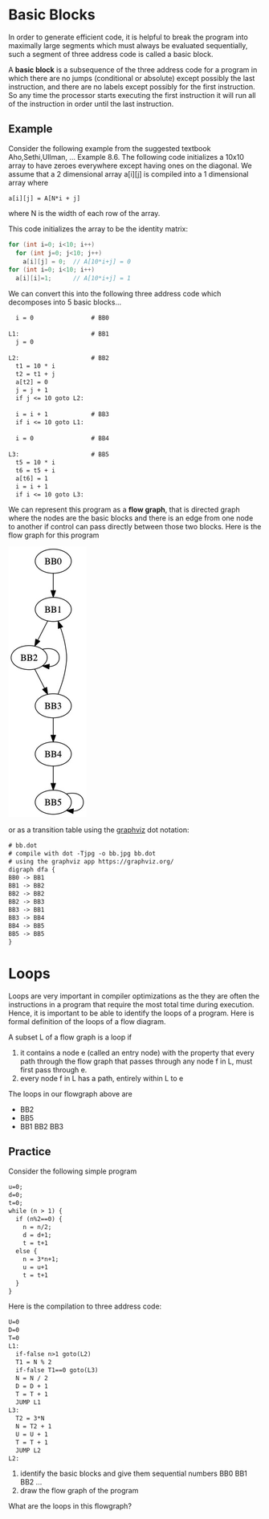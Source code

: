 # Basic Blocks
In order to generate efficient code, it is helpful to break the program into maximally large segments which must always be 
evaluated sequentially, such a segment of three address code is called a basic block. 

A **basic block** is a subsequence of the three address code for a program in which there are no jumps (conditional or absolute) except possibly
the last instruction, and there are no labels except possibly for the first instruction. So any time the processor starts executing
the first instruction it will run all of the instruction in order until the last instruction.

## Example 
Consider the following example from the suggested textbook Aho,Sethi,Ullman, ... Example 8.6.
The following code initializes a 10x10 array to have zeroes everywhere except having ones on the diagonal. We assume that a 2 dimensional array a[i][j] is compiled into a 1 dimensional array where
```
a[i][j] = A[N*i + j]
```
where N is the width of each row of the array.

This code initializes the array to be the identity matrix:
``` java
for (int i=0; i<10; i++)
  for (int j=0; j<10; j++)
    a[i][j] = 0;  // A[10*i+j] = 0
for (int i=0; i<10; i++)
  a[i][i]=1;      // A[10*i+j] = 1
```
We can convert this into the following three address code
which decomposes into 5 basic blocks...

```
  i = 0                # BB0

L1:                    # BB1
  j = 0

L2:                    # BB2
  t1 = 10 * i
  t2 = t1 + j
  a[t2] = 0
  j = j + 1
  if j <= 10 goto L2:

  i = i + 1            # BB3
  if i <= 10 goto L1:

  i = 0                # BB4

L3:                    # BB5
  t5 = 10 * i
  t6 = t5 + i
  a[t6] = 1
  i = i + 1
  if i <= 10 goto L3:  
```
We can represent this program as a **flow graph**, that is directed graph where the nodes are the basic blocks
and there is an edge from one node to another if control can pass directly between those two
blocks. Here is the flow graph for this program

![Flow Graph Example](bb.jpg)

or as a transition table using the [graphviz](https://graphviz.org) dot notation:
```
# bb.dot 
# compile with dot -Tjpg -o bb.jpg bb.dot
# using the graphviz app https://graphviz.org/
digraph dfa {
BB0 -> BB1
BB1 -> BB2
BB2 -> BB2 
BB2 -> BB3
BB3 -> BB1 
BB3 -> BB4
BB4 -> BB5
BB5 -> BB5
}
```


# Loops
Loops are very important in compiler optimizations as the they are often the instructions in a program
that require the most total time during execution. Hence, it is important to be able to identify the loops
of a program. Here is formal definition of the loops of a flow diagram.

A subset L of a flow graph is a loop if 
1. it contains a node e (called an entry node) with the property that every path through the flow graph
   that passes through any node f in L, must first pass through e.
2. every node f in L has a path, entirely within L to e

The loops in our flowgraph above are
* BB2
* BB5
* BB1 BB2 BB3


## Practice
Consider the following simple program
```
u=0;
d=0;
t=0;
while (n > 1) {
  if (n%2==0) {
    n = n/2;
    d = d+1;
    t = t+1
  else {
    n = 3*n+1;
    u = u+1
    t = t+1
  }
}
```


Here is the compilation to three address code:
```
U=0
D=0
T=0
L1:
  if-false n>1 goto(L2)
  T1 = N % 2
  if-false T1==0 goto(L3)
  N = N / 2
  D = D + 1
  T = T + 1
  JUMP L1
L3:
  T2 = 3*N
  N = T2 + 1
  U = U + 1
  T = T + 1
  JUMP L2
L2:
```

1. identify the basic blocks and give them sequential numbers BB0 BB1 BB2 ...
2. draw the flow graph of the program

What are the loops in this flowgraph?
